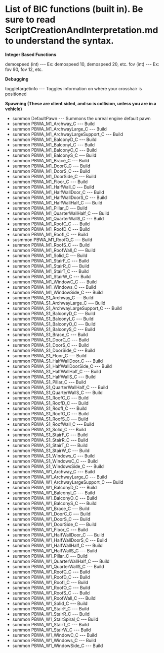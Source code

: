 # List of BIC functions (built in). Be sure to read ScriptCreationAndInterpretation.md to understand the syntax.

**Integer Based Functions**

demospeed (int) --- Ex: demospeed 10, demospeed 20, etc.
fov (int) --- Ex: fov 90, fov 12, etc.

**Debugging**

toggletargetinfo --- Toggles information on where your crosshair is positioned

**Spawning (These are client sided, and so is collision, unless you are in a vehicle)**
- summon DefaultPawn --- Summons the unreal engine default pawn
- summon PBWA_M1_Archway_C --- Build
- summon PBWA_M1_ArchwayLarge_C --- Build
- summon PBWA_M1_ArchwayLargeSupport_C --- Build
- summon PBWA_M1_BalconyD_C --- Build
- summon PBWA_M1_BalconyI_C --- Build
- summon PBWA_M1_BalconyO_C --- Build
- summon PBWA_M1_BalconyS_C --- Build
- summon PBWA_M1_Brace_C --- Build
- summon PBWA_M1_DoorC_C --- Build
- summon PBWA_M1_DoorS_C --- Build
- summon PBWA_M1_DoorSide_C --- Build
- summon PBWA_M1_Floor_C --- Build
- summon PBWA_M1_HalfWall_C --- Build
- summon PBWA_M1_HalfWallDoor_C --- Build
- summon PBWA_M1_HalfWallDoorS_C --- Build
- summon PBWA_M1_HalfWallHalf_C --- Build
- summon PBWA_M1_Pillar_C --- Build
- summon PBWA_M1_QuarterWallHalf_C --- Build
- summon PBWA_M1_QuarterWallS_C --- Build
- summon PBWA_M1_RoofC_C --- Build
- summon PBWA_M1_RoofD_C --- Build
- summon PBWA_M1_RoofI_C --- Build
- susmmon PBWA_M1_RoofO_C --- Build
- summon PBWA_M1_RoofS_C --- Build
- summon PBWA_M1_RoofWall_C --- Build
- summon PBWA_M1_Solid_C --- Build
- summon PBWA_M1_StairF_C --- Build
- summon PBWA_M1_StairR_C --- Build
- summon PBWA_M1_StairT_C --- Build
- summon PBWA_M1_StairW_C --- Build
- summon PBWA_M1_WindowC_C --- Build
- summon PBWA_M1_Windows_C --- Build
- summon PBWA_M1_WindowSide_C --- Build
- summon PBWA_S1_Archway_C --- Build
- summon PBWA_S1_ArchwayLarge_C --- Build
- summon PBWA_S1_ArchwayLargeSupport_C --- Build
- summon PBWA_S1_BalconyD_C --- Build
- summon PBWA_S1_BalconyI_C --- Build
- summon PBWA_S1_BalconyO_C --- Build
- summon PBWA_S1_BalconyS_C --- Build
- summon PBWA_S1_Brace_C --- Build
- summon PBWA_S1_DoorC_C --- Build
- summon PBWA_S1_DoorS_C --- Build
- summon PBWA_S1_DoorSide_C --- Build
- summon PBWA_S1_Floor_C --- Build
- summon PBWA_S1_HalfWallDoor_C --- Build
- summon PBWA_S1_HalfWallDoorSide_C --- Build
- summon PBWA_S1_HalfWallHalf_C --- Build
- summon PBWA_S1_HalfWallS_C --- Build
- summon PBWA_S1_Pillar_C --- Build
- summon PBWA_S1_QuarterWallHalf_C --- Build
- summon PBWA_S1_QuarterWallS_C --- Build
- summon PBWA_S1_RoofC_C --- Build
- summon PBWA_S1_RoofD_C --- Build
- summon PBWA_S1_RoofI_C --- Build
- summon PBWA_S1_RoofO_C --- Build
- summon PBWA_S1_RoofS_C --- Build
- summon PBWA_S1_RoofWall_C --- Build
- summon PBWA_S1_Solid_C --- Build
- summon PBWA_S1_StairF_C --- Build
- summon PBWA_S1_StairR_C --- Build
- summon PBWA_S1_StairT_C --- Build
- summon PBWA_S1_StairW_C --- Build
- summon PBWA_S1_Windows_C --- Build
- summon PBWA_S1_WindowsC_C --- Build
- summon PBWA_S1_WindowsSide_C --- Build
- summon PBWA_W1_Archway_C --- Build
- summon PBWA_W1_ArchwayLarge_C --- Build
- summon PBWA_W1_ArchwayLargeSupport_C --- Build
- summon PBWA_W1_BalconyD_C --- Build
- summon PBWA_W1_BalconyI_C --- Build
- summon PBWA_W1_BalconyO_C --- Build
- summon PBWA_W1_BalconyS_C --- Build
- summon PBWA_W1_Brace_C --- Build
- summon PBWA_W1_DoorC_C --- Build
- summon PBWA_W1_DoorS_C --- Build
- summon PBWA_W1_DoorSide_C --- Build
- summon PBWA_W1_Floor_C --- Build
- summon PBWA_W1_HalfWallDoor_C --- Build
- summon PBWA_W1_HalfWallDoorS_C --- Build
- summon PBWA_W1_HalfWallHalf_C --- Build
- summon PBWA_W1_HalfWallS_C --- Build
- summon PBWA_W1_Pillar_C --- Build
- summon PBWA_W1_QuarterWallHalf_C --- Build
- summon PBWA_W1_QuarterWallS_C --- Build
- summon PBWA_W1_RoofC_C --- Build
- summon PBWA_W1_RoofD_C --- Build
- summon PBWA_W1_RoofI_C --- Build
- summon PBWA_W1_RoofO_C --- Build
- summon PBWA_W1_RoofS_C --- Build
- summon PBWA_W1_RoofWall_C --- Build
- summon PBWA_W1_Solid_C --- Build
- summon PBWA_W1_StairF_C --- Build
- summon PBWA_W1_StairR_C --- Build
- summon PBWA_W1_StairSpiral_C --- Build
- summon PBWA_W1_StairT_C --- Build
- summon PBWA_W1_StairW_C --- Build
- summon PBWA_W1_WindowC_C --- Build
- summon PBWA_W1_Windows_C --- Build
- summon PBWA_W1_WindowSide_C --- Build
